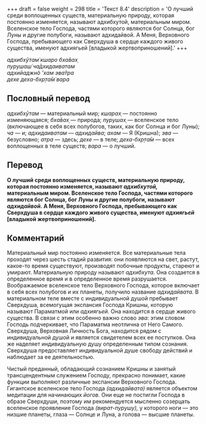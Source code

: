+++
draft = false
weight = 298
title = 'Текст 8.4'
description = 'О лучший среди воплощенных существ, материальную природу, которая постоянно изменяется, называют адхибхутой, материальным миром. Вселенское тело Господа, частями которого являются бог Солнца, бог Луны и другие полубоги, называют адхидайвой. А Меня, Верховного Господа, пребывающего как Сверхдуша в сердце каждого живого существа, именуют адхиягьей [владыкой жертвоприношений].'
+++

_адхибхӯтам̇ кшаро бха̄вах̣  
пурушаш́ ча̄дхидаиватам  
адхийаджн̃о ’хам эва̄тра  
дехе деха-бхр̣та̄м̇ вара_

## Пословный перевод

_адхибхӯтам_ — материальный мир; _кшарах̣_ — постоянно изменяющаяся; _бха̄вах̣_ — природа; _пурушах̣_ — вселенское тело (включающее в себя всех полубогов, таких, как бог Солнца и бог Луны); _ча_ — и; _адхидаиватам_ — _адхидайва_; _ахам_ — Я (Кришна); _эва_ — безусловно; _атра_ — здесь; _дехе_ — в теле; _деха_\-_бхр̣та̄м_ — всех воплощенных в теле существ; _вара_ — о лучший.

## Перевод

**О лучший среди воплощенных существ, материальную природу, которая постоянно изменяется, называют _адхибхутой,_ материальным миром. Вселенское тело Господа, частями которого являются бог Солнца, бог Луны и другие полубоги, называют _адхидайвой._ А Меня, Верховного Господа, пребывающего как Сверхдуша в сердце каждого живого существа, именуют _адхиягьей_ \[владыкой жертвоприношений\].**

## Комментарий

Материальный мир постоянно изменяется. Все материальные тела проходят через шесть стадий развития: они появляются на свет, растут, какое-то время существуют, производят побочные продукты, стареют и умирают. Материальную природу называют _адхибхута._ Она создается в определенное время и в определенное время разрушается. Воображаемое вселенское тело Верховного Господа, которое включает в себя всех полубогов и их планеты, получило название _адхидайвата._ В материальном теле вместе с индивидуальной душой пребывает Сверхдуша, всемогущая экспансия Господа Кришны, которую называют Параматмой или _адхиягьей._ Она находится в сердце живого существа. В связи с этим особенно важно слово _эва:_ этим словом Господь подчеркивает, что Параматма неотлична от Него Самого. Сверхдуша, Верховная Личность Бога, находится рядом с индивидуальной душой и является свидетелем всех ее поступков. Она же наделяет индивидуальную душу определенным типом сознания. Сверхдуша предоставляет индивидуальной душе свободу действий и наблюдает за ее деятельностью.  
  
Чистый преданный, обладающий сознанием Кришны и занятый трансцендентным служением Господу, прекрасно понимает, какие функции выполняют различные экспансии Верховного Господа. Гигантское вселенское тело Господа _(адхидайвата)_ является объектом медитации для начинающих _йогов._ Они еще не постигли Господа в образе Сверхдуши, поэтому им рекомендуется мысленно созерцать вселенское проявление Господа _(вират-пурушу),_ у которого ноги — это низшие планеты, глаза — Солнце и Луна, а голова — высшие планеты.
